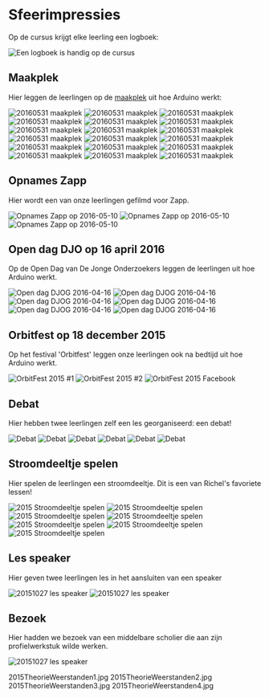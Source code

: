 # Sfeerimpressies

Op de cursus krijgt elke leerling een logboek:

![Een logboek is handig op de cursus](Logboek.jpeg)

## Maakplek

Hier leggen de leerlingen op de [maakplek](http://www.maakplek.nl) uit hoe Arduino werkt:

![20160531 maakplek](20160521Maakplek1.jpg)
![20160531 maakplek](20160521Maakplek2.jpg)
![20160531 maakplek](20160521Maakplek3.jpg)
![20160531 maakplek](20160521Maakplek4.jpg)
![20160531 maakplek](20160521Maakplek5.jpg)
![20160531 maakplek](20160521Maakplek6.jpg)
![20160531 maakplek](20160521Maakplek7.jpg)
![20160531 maakplek](20160521Maakplek8.jpg)
![20160531 maakplek](20160521Maakplek9.jpg)
![20160531 maakplek](20160521Maakplek10.jpg)
![20160531 maakplek](20160521Maakplek11.jpg)
![20160531 maakplek](20160521Maakplek12.jpg)
![20160531 maakplek](20160521Maakplek13.jpg)
![20160531 maakplek](20160521Maakplek14.jpg)
![20160531 maakplek](20160521Maakplek15.jpg)
![20160531 maakplek](20160521Maakplek16.jpg)
![20160531 maakplek](20160521Maakplek17.jpg)
![20160531 maakplek](20160521Maakplek18.jpg)

## Opnames Zapp

Hier wordt een van onze leerlingen gefilmd voor Zapp.

![Opnames Zapp op 2016-05-10](20160510Zapp1.jpg)
![Opnames Zapp op 2016-05-10](20160510Zapp2.jpg)
![Opnames Zapp op 2016-05-10](20160510Zapp3.jpg)

## Open dag DJO op 16 april 2016

Op de Open Dag van De Jonge Onderzoekers 
leggen de leerlingen uit hoe Arduino werkt.

![Open dag DJOG 2016-04-16](20160417OpenDag1.jpg)
![Open dag DJOG 2016-04-16](20160417OpenDag2.jpg)
![Open dag DJOG 2016-04-16](20160417OpenDag3.jpg)
![Open dag DJOG 2016-04-16](20160417OpenDag4.jpg)
![Open dag DJOG 2016-04-16](20160417OpenDag5.jpg)
![Open dag DJOG 2016-04-16](20160417OpenDag6.jpg)

## Orbitfest op 18 december 2015

Op het festival 'Orbitfest' leggen onze leerlingen ook
na bedtijd uit hoe Arduino werkt.

![OrbitFest 2015 #1](20151218OrbitFest.jpg)
![OrbitFest 2015 #2](20151218OrbitFest_2.jpg)
![OrbitFest 2015 Facebook](20151218OrbitFest.png)

## Debat

Hier hebben twee leerlingen zelf een les georganiseerd: een debat! 

![Debat](2015Debat1.jpg)
![Debat](2015Debat2.jpg)
![Debat](2015Debat3.jpg)
![Debat](2015Debat4.jpg)
![Debat](2015Debat5.jpg)
![Debat](2015Debat6.jpg)

## Stroomdeeltje spelen

Hier spelen de leerlingen een stroomdeeltje.
Dit is een van Richel's favoriete lessen!

![2015 Stroomdeeltje spelen](2015StroomdeeltjeSpelen1.jpg)
![2015 Stroomdeeltje spelen](2015StroomdeeltjeSpelen2.jpg)
![2015 Stroomdeeltje spelen](2015StroomdeeltjeSpelen3.jpg)
![2015 Stroomdeeltje spelen](2015StroomdeeltjeSpelen4.jpg)
![2015 Stroomdeeltje spelen](2015StroomdeeltjeSpelen5.jpg)
![2015 Stroomdeeltje spelen](2015StroomdeeltjeSpelen6.jpg)
![2015 Stroomdeeltje spelen](2015StroomdeeltjeSpelen7.jpg)

## Les speaker

Hier geven twee leerlingen les in het aansluiten van een speaker

![20151027 les speaker](20151027_1.jpg)
![20151027 les speaker](20151027_2.jpg)

## Bezoek

Hier hadden we bezoek van een middelbare scholier
die aan zijn profielwerkstuk wilde werken.

![20151027 les speaker](20151027_3.jpg)

2015TheorieWeerstanden1.jpg
2015TheorieWeerstanden2.jpg
2015TheorieWeerstanden3.jpg
2015TheorieWeerstanden4.jpg
